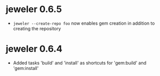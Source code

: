 # jeweler 0.6.5

 * `jeweler --create-repo foo` now enables gem creation in addition to creating the repository

# jeweler 0.6.4

 * Added tasks 'build' and 'install' as shortcuts for 'gem:build' and
 'gem:install'
